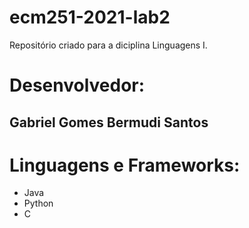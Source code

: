 # ecm251-2021-lab2
Repositório criado para a diciplina Linguagens I.

# Desenvolvedor:
## Gabriel Gomes Bermudi Santos

# Linguagens e Frameworks:
- Java
- Python
- C
